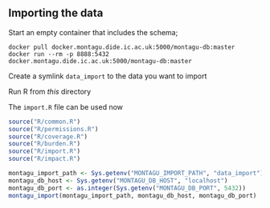 ## Importing the data

Start an empty container that includes the schema;

```
docker pull docker.montagu.dide.ic.ac.uk:5000/montagu-db:master
docker run --rm -p 8888:5432 docker.montagu.dide.ic.ac.uk:5000/montagu-db:master
```

Create a symlink `data_import` to the data you want to import

Run R from *this* directory

The `import.R` file can be used now

```r
source("R/common.R")
source("R/permissions.R")
source("R/coverage.R")
source("R/burden.R")
source("R/import.R")
source("R/impact.R")

montagu_import_path <- Sys.getenv("MONTAGU_IMPORT_PATH", "data_import")
montagu_db_host <- Sys.getenv("MONTAGU_DB_HOST", "localhost")
montagu_db_port <- as.integer(Sys.getenv("MONTAGU_DB_PORT", 5432))
montagu_import(montagu_import_path, montagu_db_host, montagu_db_port)
```
